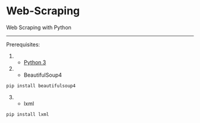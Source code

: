 # Web-Scraping
Web Scraping with Python
************************
Prerequisites:

  1. * [Python 3](https://www.python.org/downloads/)
  2. * BeautifulSoup4
  ```sh
  pip install beautifulsoup4
  ```
  3. * lxml
  ```sh
  pip install lxml
  ```
